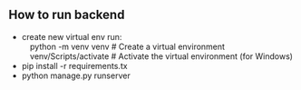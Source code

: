 **How to run backend**  
--------------------------------------------------------
- create new virtual env run:  
&emsp;python -m venv venv  # Create a virtual environment  
&emsp;venv/Scripts/activate  # Activate the virtual environment (for Windows)    
- pip install -r requirements.tx  
- python manage.py runserver  
